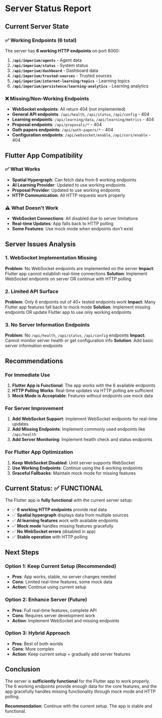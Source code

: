 # Server Status Report

## Current Server State

### ✅ Working Endpoints (6 total)
The server has **6 working HTTP endpoints** on port 8000:

1. **`/api/imperium/agents`** - Agent data
2. **`/api/imperium/status`** - System status
3. **`/api/imperium/dashboard`** - Dashboard data
4. **`/api/imperium/trusted-sources`** - Trusted sources
5. **`/api/imperium/internet-learning/topics`** - Learning topics
6. **`/api/imperium/persistence/learning-analytics`** - Learning analytics

### ❌ Missing/Non-Working Endpoints
- **WebSocket endpoints**: All return 404 (not implemented)
- **General API endpoints**: `/api/health`, `/api/status`, `/api/config` - 404
- **Learning endpoints**: `/api/learning/data`, `/api/learning/metrics` - 404
- **Proposal endpoints**: `/api/proposals/*` - 404
- **Oath papers endpoints**: `/api/oath-papers/*` - 404
- **Configuration endpoints**: `/api/websocket/enable`, `/api/cors/enable` - 404

## Flutter App Compatibility

### ✅ What Works
- **Spatial Hypergraph**: Can fetch data from 6 working endpoints
- **AI Learning Provider**: Updated to use working endpoints
- **Proposal Provider**: Updated to use working endpoints
- **HTTP Communication**: All HTTP requests work properly

### ⚠️ What Doesn't Work
- **WebSocket Connections**: All disabled due to server limitations
- **Real-time Updates**: App falls back to HTTP polling
- **Some Features**: Use mock mode when endpoints don't exist

## Server Issues Analysis

### 1. WebSocket Implementation Missing
**Problem**: No WebSocket endpoints are implemented on the server
**Impact**: Flutter app cannot establish real-time connections
**Solution**: Implement WebSocket endpoints on server OR continue with HTTP polling

### 2. Limited API Surface
**Problem**: Only 6 endpoints out of 40+ tested endpoints work
**Impact**: Many Flutter app features fall back to mock mode
**Solution**: Implement missing endpoints OR update Flutter app to use only working endpoints

### 3. No Server Information Endpoints
**Problem**: No `/api/health`, `/api/status`, `/api/config` endpoints
**Impact**: Cannot monitor server health or get configuration info
**Solution**: Add basic server information endpoints

## Recommendations

### For Immediate Use
1. **Flutter App is Functional**: The app works with the 6 available endpoints
2. **HTTP Polling Works**: Real-time updates via HTTP polling are sufficient
3. **Mock Mode is Acceptable**: Features without endpoints use mock data

### For Server Improvement
1. **Add WebSocket Support**: Implement WebSocket endpoints for real-time updates
2. **Add Missing Endpoints**: Implement commonly used endpoints like `/api/health`
3. **Add Server Monitoring**: Implement health check and status endpoints

### For Flutter App Optimization
1. **Keep WebSocket Disabled**: Until server supports WebSocket
2. **Use Working Endpoints**: Continue using the 6 working endpoints
3. **Graceful Fallbacks**: Maintain mock mode for missing features

## Current Status: ✅ FUNCTIONAL

The Flutter app is **fully functional** with the current server setup:
- ✅ **6 working HTTP endpoints** provide real data
- ✅ **Spatial hypergraph** displays data from multiple sources
- ✅ **AI learning features** work with available endpoints
- ✅ **Mock mode** handles missing features gracefully
- ✅ **No WebSocket errors** (disabled in app)
- ✅ **Stable operation** with HTTP polling

## Next Steps

### Option 1: Keep Current Setup (Recommended)
- **Pros**: App works, stable, no server changes needed
- **Cons**: Limited real-time features, some mock data
- **Action**: Continue using current setup

### Option 2: Enhance Server (Future)
- **Pros**: Full real-time features, complete API
- **Cons**: Requires server development work
- **Action**: Implement WebSocket and missing endpoints

### Option 3: Hybrid Approach
- **Pros**: Best of both worlds
- **Cons**: More complex
- **Action**: Keep current setup + gradually add server features

## Conclusion

The server is **sufficiently functional** for the Flutter app to work properly. The 6 working endpoints provide enough data for the core features, and the app gracefully handles missing functionality through mock mode and HTTP polling.

**Recommendation**: Continue with the current setup. The app is stable and functional. 